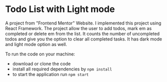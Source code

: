 # Todo List with Light mode

A project from "Frontend Mentor" Website. I implemented this project using React Framework.
The project allow the user to add todos, mark em as completed or delete em from the list. It counts the number of uncompleted todos and give you the option to clear all completed tasks. It has dark mode and light mode option as well.

To run the code on your machine:

- download or clone the code
- install all required dependencies by `npm install`
- to start the application run `npm start`



